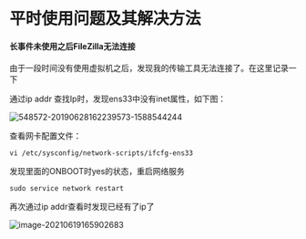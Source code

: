 # 平时使用问题及其解决方法



#### 长事件未使用之后FileZilla无法连接

由于一段时间没有使用虚拟机之后，发现我的传输工具无法连接了。在这里记录一下

通过ip addr 查找Ip时，发现ens33中没有inet属性，如下图：

![548572-20190628162239573-1588544244](https://youcai922.github.io/99.src/img/548572-20190628162239573-1588544244.png)

查看网卡配置文件：

```
vi /etc/sysconfig/network-scripts/ifcfg-ens33 
```

发现里面的ONBOOT时yes的状态，重启网络服务

```
sudo service network restart
```

再次通过ip addr查看时发现已经有了ip了

![image-20210619165902683](https://youcai922.github.io/99.src/img/image-20210619165902683.png)

